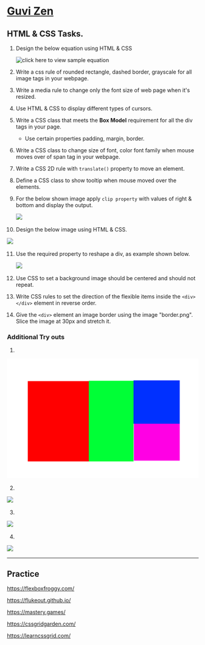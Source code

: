 # [Guvi Zen](https://www.guvi.io/zen/)

## HTML & CSS Tasks.

1. Design the below equation using HTML & CSS

   ![click here to view sample equation](https://i.insider.com/4ff178a269bedd6f1800000f?width=600&format=jpeg&auto=webp)

2. Write a css rule of rounded rectangle, dashed border, grayscale for all image tags in your webpage.

3. Write a media rule to change only the font size of web page when it's resized.

4. Use HTML & CSS to display different types of cursors.

5. Write a CSS class that meets the **Box Model** requirement for all the div tags in your page.

   - Use certain properties padding, margin, border.

6. Write a CSS class to change size of font, color font family when mouse moves over of span tag in your webpage.

7. Write a CSS 2D rule with `translate()` property to move an element.

8. Define a CSS class to show tooltip when mouse moved over the elements.

9. For the below shown image apply `clip property` with values of right & bottom and display the output.

   ![](https://encrypted-tbn0.gstatic.com/images?q=tbn%3AANd9GcR1WuQLHjaoqFLQBVJTPmqVG6WfIwK2jDxf1RAycCQJJhuhjit6&usqp=CAU)

10. Design the below image using HTML & CSS.

![](https://2.bp.blogspot.com/-uBWojLXcSFs/Vk31LrbRLJI/AAAAAAAAAtI/UydMrgJ2a94/s1600/1.jpg)

11. Use the required property to reshape a div, as example shown below.

    ![](https://encrypted-tbn0.gstatic.com/images?q=tbn%3AANd9GcSjWqFJvJ6nFFnDbuz2-BOUWcPHZpE0fF2AiWcoBQM6JO-RPm3_&usqp=CAU)

12. Use CSS to set a background image should be centered and should not repeat.

13. Write CSS rules to set the direction of the flexible items inside the `<div></div>` element in reverse order.

14. Give the `<div>` element an image border using the image "border.png". Slice the image at 30px and stretch it.

### Additional Try outs

1.

![](https://raw.githubusercontent.com/rvsp/files/master/div-row-cols.png)

2.

![](https://developer.paciellogroup.com/wp-content/uploads/2015/09/regions-typical1.png)

3.

![](https://ps.w.org/pricing-table/assets/screenshot-3.png?rev=1396861)

4.

![](https://s3-us-west-2.amazonaws.com/s.cdpn.io/429997/Screen%20Shot%202016-12-08%20at%2001.02.41.png)

---

## Practice

https://flexboxfroggy.com/

https://flukeout.github.io/

https://mastery.games/

https://cssgridgarden.com/

https://learncssgrid.com/
